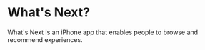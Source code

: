 What's Next?
============

What's Next is an iPhone app that enables people to browse and recommend experiences.
